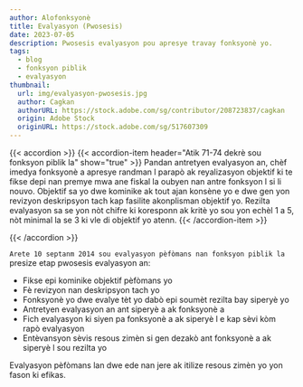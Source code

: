 ```yaml
---
author: Alofonksyonè
title: Evalyasyon (Pwosesis)
date: 2023-07-05
description: Pwosesis evalyasyon pou apresye travay fonksyonè yo.
tags:
  - blog
  - fonksyon piblik
  - evalyasyon 
thumbnail:
  url: img/evalyasyon-pwosesis.jpg
  author: Cagkan
  authorURL: https://stock.adobe.com/sg/contributor/208723837/cagkan
  origin: Adobe Stock
  originURL: https://stock.adobe.com/sg/517607309
---
```


{{< accordion >}}
  {{< accordion-item header="Atik 71-74 dekrè sou fonksyon piblik la" show="true" >}}
  Pandan antretyen evalyasyon an, chèf imedya fonksyonè a apresye randman l parapò ak reyalizasyon objektif ki te fikse depi nan premye mwa ane fiskal la oubyen nan antre fonksyon l si li nouvo. Objektif sa yo dwe kominike ak tout ajan konsène yo e dwe gen yon revizyon deskripsyon tach kap fasilite akonplisman objektif yo. Rezilta evalyasyon sa se yon nòt chifre ki koresponn ak kritè yo sou yon echèl 1 a 5, nòt minimal la se 3 ki vle di objektif yo atenn.
  {{< /accordion-item >}}
  <!-- {{< accordion-item header="Accordion Item #3" >}}
    This is the third item's accordion body.
  {{< /accordion-item >}} -->
{{< /accordion >}}

`Arete 10 septanm 2014 sou evalyasyon pèfòmans nan fonksyon piblik la` presize etap pwosesis evalyasyon an:

- Fikse epi kominike  objektif pèfòmans yo
- Fè revizyon nan deskripsyon tach yo
- Fonksyonè yo dwe evalye tèt yo dabò epi soumèt rezilta bay siperyè yo
- Antretyen evalyasyon an ant siperyè a ak fonksyonè a
- Fich evalyasyon ki siyen pa fonksyonè a ak siperyè l e kap sèvi kòm rapò evalyasyon
- Entèvansyon sèvis resous zimèn si gen dezakò ant fonksyonè a ak siperyè l sou rezilta yo

Evalyasyon pèfòmans lan dwe ede nan jere ak itilize resous zimèn yo yon fason ki efikas.